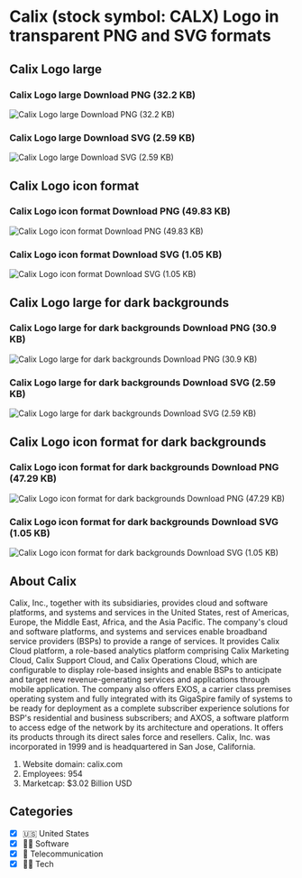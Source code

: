# Calix (stock symbol: CALX) Logo in transparent PNG and SVG formats

## Calix Logo large

### Calix Logo large Download PNG (32.2 KB)

![Calix Logo large Download PNG (32.2 KB)](/img/orig/CALX_BIG-4dcc4051.png)

### Calix Logo large Download SVG (2.59 KB)

![Calix Logo large Download SVG (2.59 KB)](/img/orig/CALX_BIG-ecf0b8a4.svg)

## Calix Logo icon format

### Calix Logo icon format Download PNG (49.83 KB)

![Calix Logo icon format Download PNG (49.83 KB)](/img/orig/CALX-2ad664fd.png)

### Calix Logo icon format Download SVG (1.05 KB)

![Calix Logo icon format Download SVG (1.05 KB)](/img/orig/CALX-a88ee0da.svg)

## Calix Logo large for dark backgrounds

### Calix Logo large for dark backgrounds Download PNG (30.9 KB)

![Calix Logo large for dark backgrounds Download PNG (30.9 KB)](/img/orig/CALX_BIG.D-28af2f97.png)

### Calix Logo large for dark backgrounds Download SVG (2.59 KB)

![Calix Logo large for dark backgrounds Download SVG (2.59 KB)](/img/orig/CALX_BIG.D-2f2044dd.svg)

## Calix Logo icon format for dark backgrounds

### Calix Logo icon format for dark backgrounds Download PNG (47.29 KB)

![Calix Logo icon format for dark backgrounds Download PNG (47.29 KB)](/img/orig/CALX.D-8a8de6dd.png)

### Calix Logo icon format for dark backgrounds Download SVG (1.05 KB)

![Calix Logo icon format for dark backgrounds Download SVG (1.05 KB)](/img/orig/CALX.D-a24eea0f.svg)

## About Calix

Calix, Inc., together with its subsidiaries, provides cloud and software platforms, and systems and services in the United States, rest of Americas, Europe, the Middle East, Africa, and the Asia Pacific. The company's cloud and software platforms, and systems and services enable broadband service providers (BSPs) to provide a range of services. It provides Calix Cloud platform, a role-based analytics platform comprising Calix Marketing Cloud, Calix Support Cloud, and Calix Operations Cloud, which are configurable to display role-based insights and enable BSPs to anticipate and target new revenue-generating services and applications through mobile application. The company also offers EXOS, a carrier class premises operating system and fully integrated with its GigaSpire family of systems to be ready for deployment as a complete subscriber experience solutions for BSP's residential and business subscribers; and AXOS, a software platform to access edge of the network by its architecture and operations. It offers its products through its direct sales force and resellers. Calix, Inc. was incorporated in 1999 and is headquartered in San Jose, California.

1. Website domain: calix.com
2. Employees: 954
3. Marketcap: $3.02 Billion USD


## Categories
- [x] 🇺🇸 United States
- [x] 👨‍💻 Software
- [x] 📡 Telecommunication
- [x] 👩‍💻 Tech
